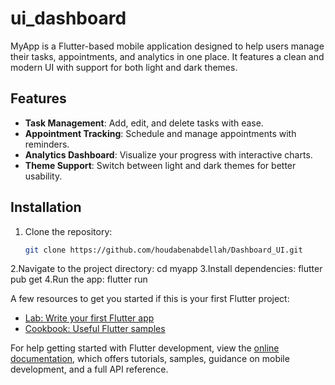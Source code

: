 # ui_dashboard

MyApp is a Flutter-based mobile application designed to help users manage their tasks, 
appointments, and analytics in one place. 
It features a clean and modern UI with support for both light and dark themes.

## Features
- **Task Management**: Add, edit, and delete tasks with ease.
- **Appointment Tracking**: Schedule and manage appointments with reminders.
- **Analytics Dashboard**: Visualize your progress with interactive charts.
- **Theme Support**: Switch between light and dark themes for better usability.
## Installation

1. Clone the repository:
   ```bash
   git clone https://github.com/houdabenabdellah/Dashboard_UI.git
2.Navigate to the project directory:
  cd myapp
3.Install dependencies:
  flutter pub get
4.Run the app:
   flutter run

A few resources to get you started if this is your first Flutter project:

- [Lab: Write your first Flutter app](https://docs.flutter.dev/get-started/codelab)
- [Cookbook: Useful Flutter samples](https://docs.flutter.dev/cookbook)

For help getting started with Flutter development, view the
[online documentation](https://docs.flutter.dev/), which offers tutorials,
samples, guidance on mobile development, and a full API reference.
